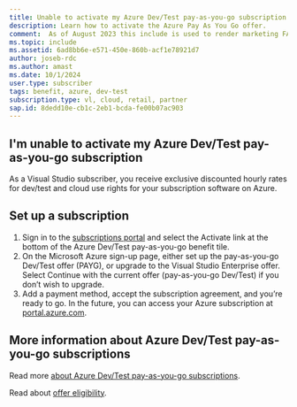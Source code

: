 ```yaml
---
title: Unable to activate my Azure Dev/Test pay-as-you-go subscription
description: Learn how to activate the Azure Pay As You Go offer.
comment:  As of August 2023 this include is used to render marketing FAQ content for VS Subscriptions in the following portals - VSCom, Manage, and My portals. It was not used for learn.microsoft.com content at that time. SMEs are Jose Becerra and Larissa Crawford of Red Door Collaborative and Angela Cao-Hong.
ms.topic: include
ms.assetid: 6ad8bb6e-e571-450e-860b-acf1e78921d7
author: joseb-rdc
ms.author: amast
ms.date: 10/1/2024
user.type: subscriber
tags: benefit, azure, dev-test
subscription.type: vl, cloud, retail, partner
sap.id: 8dedd10e-cb1c-2eb1-bcda-fe00b07ac903
---
```


## I'm unable to activate my Azure Dev/Test pay-as-you-go subscription

As a Visual Studio subscriber, you receive exclusive discounted hourly rates for dev/test and cloud use rights for your subscription software on Azure. 

## Set up a subscription

1. Sign in to the [subscriptions portal](https://my.visualstudio.com/benefits) and select the Activate link at the bottom of the Azure Dev/Test pay-as-you-go benefit tile.
1. On the Microsoft Azure sign-up page, either set up the pay-as-you-go Dev/Test offer (PAYG), or upgrade to the Visual Studio Enterprise offer. Select Continue with the current offer (pay-as-you-go Dev/Test) if you don’t wish to upgrade. 
1. Add a payment method, accept the subscription agreement, and you’re ready to go. In the future, you can access your Azure subscription at [portal.azure.com](https://portal.azure.com/). 

## More information about Azure Dev/Test pay-as-you-go subscriptions
 
Read more [about Azure Dev/Test pay-as-you-go subscriptions](https://learn.microsoft.com/visualstudio/subscriptions/vs-azure-payg).

Read about [offer eligibility](https://learn.microsoft.com/visualstudio/subscriptions/vs-azure-eligibility).